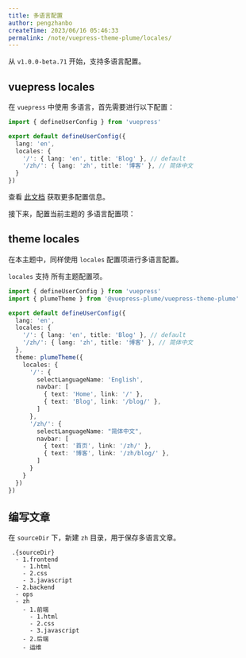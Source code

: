 ```yaml
---
title: 多语言配置
author: pengzhanbo
createTime: 2023/06/16 05:46:33
permalink: /note/vuepress-theme-plume/locales/
---
```


从 `v1.0.0-beta.71` 开始，支持多语言配置。

## vuepress locales

在 `vuepress` 中使用 多语言，首先需要进行以下配置：

```ts
import { defineUserConfig } from 'vuepress'

export default defineUserConfig({
  lang: 'en',
  locales: {
    '/': { lang: 'en', title: 'Blog' }, // default
    '/zh/': { lang: 'zh', title: '博客' }, // 简体中文
  }
})
```
查看 [此文档](https://v2.vuepress.vuejs.org/zh/reference/config.html#locales) 获取更多配置信息。

接下来，配置当前主题的 多语言配置项：

## theme locales

在本主题中，同样使用 `locales` 配置项进行多语言配置。

`locales` 支持 所有主题配置项。

```ts
import { defineUserConfig } from 'vuepress'
import { plumeTheme } from '@vuepress-plume/vuepress-theme-plume'

export default defineUserConfig({
  lang: 'en',
  locales: {
    '/': { lang: 'en', title: 'Blog' }, // default
    '/zh/': { lang: 'zh', title: '博客' }, // 简体中文
  },
  theme: plumeTheme({
    locales: {
      '/': {
        selectLanguageName: 'English',
        navbar: [
          { text: 'Home', link: '/' },
          { text: 'Blog', link: '/blog/' },
        ]
      },
      '/zh/': {
        selectLanguageName: "简体中文",
        navbar: [
          { text: '首页', link: '/zh/' },
          { text: '博客', link: '/zh/blog/' },
        ]
      }
    }
  })
})
```

## 编写文章

在 `sourceDir` 下，新建 `zh` 目录，用于保存多语言文章。

```
 .{sourceDir}
  - 1.frontend
    - 1.html
    - 2.css
    - 3.javascript
  - 2.backend
  - ops
  - zh
    - 1.前端
      - 1.html
      - 2.css
      - 3.javascript
    - 2.后端
    - 运维
```

